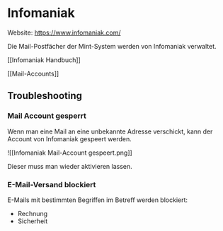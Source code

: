 # Infomaniak

Website: <https://www.infomaniak.com/>

Die Mail-Postfächer der Mint-System werden von Infomaniak verwaltet.

[[Infomaniak Handbuch]]

[[Mail-Accounts]]

## Troubleshooting

### Mail Account gesperrt

Wenn man eine Mail an eine unbekannte Adresse verschickt, kann der Account von Infomaniak gespeert werden.

![[Infomaniak Mail-Account gespeert.png]]

Dieser muss man wieder aktivieren lassen.

### E-Mail-Versand blockiert

E-Mails mit bestimmten Begriffen im Betreff werden blockiert:

* Rechnung
* Sicherheit